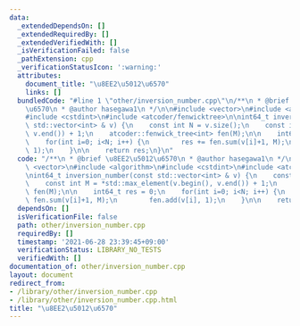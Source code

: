 ```yaml
---
data:
  _extendedDependsOn: []
  _extendedRequiredBy: []
  _extendedVerifiedWith: []
  _isVerificationFailed: false
  _pathExtension: cpp
  _verificationStatusIcon: ':warning:'
  attributes:
    document_title: "\u8EE2\u5012\u6570"
    links: []
  bundledCode: "#line 1 \"other/inversion_number.cpp\"\n/**\n * @brief \u8EE2\u5012\
    \u6570\n * @author hasegawa1\n */\n\n#include <vector>\n#include <algorithm>\n\
    #include <cstdint>\n#include <atcoder/fenwicktree>\n\nint64_t inversion_number(const\
    \ std::vector<int> & v) {\n    const int N = v.size();\n    const int M = *std::max_element(v.begin(),\
    \ v.end()) + 1;\n    atcoder::fenwick_tree<int> fen(M);\n\n    int64_t res = 0;\n\
    \    for(int i=0; i<N; i++) {\n        res += fen.sum(v[i]+1, M);\n        fen.add(v[i],\
    \ 1);\n    }\n\n    return res;\n}\n"
  code: "/**\n * @brief \u8EE2\u5012\u6570\n * @author hasegawa1\n */\n\n#include\
    \ <vector>\n#include <algorithm>\n#include <cstdint>\n#include <atcoder/fenwicktree>\n\
    \nint64_t inversion_number(const std::vector<int> & v) {\n    const int N = v.size();\n\
    \    const int M = *std::max_element(v.begin(), v.end()) + 1;\n    atcoder::fenwick_tree<int>\
    \ fen(M);\n\n    int64_t res = 0;\n    for(int i=0; i<N; i++) {\n        res +=\
    \ fen.sum(v[i]+1, M);\n        fen.add(v[i], 1);\n    }\n\n    return res;\n}\n"
  dependsOn: []
  isVerificationFile: false
  path: other/inversion_number.cpp
  requiredBy: []
  timestamp: '2021-06-28 23:39:45+09:00'
  verificationStatus: LIBRARY_NO_TESTS
  verifiedWith: []
documentation_of: other/inversion_number.cpp
layout: document
redirect_from:
- /library/other/inversion_number.cpp
- /library/other/inversion_number.cpp.html
title: "\u8EE2\u5012\u6570"
---
```

